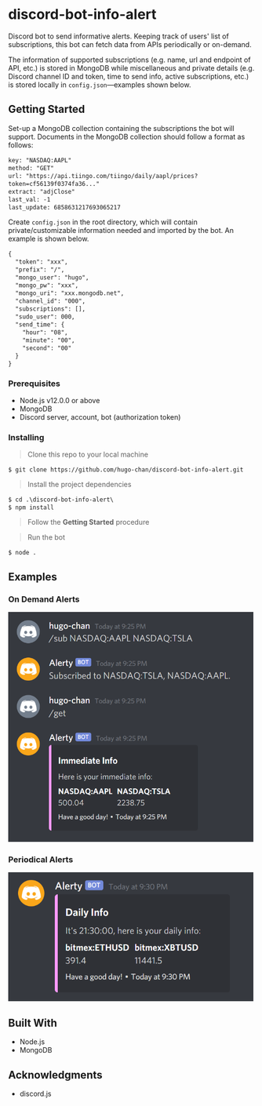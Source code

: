# discord-bot-info-alert

Discord bot to send informative alerts. Keeping track of users' list of subscriptions, this bot can fetch data from APIs periodically or on-demand. 

The information of supported subscriptions (e.g. name, url and endpoint of API, etc.) is stored in MongoDB while miscellaneous and private details (e.g. Discord channel ID and token, time to send info, active subscriptions, etc.) is stored locally in `config.json`—examples shown below.

## Getting Started

Set-up a MongoDB collection containing the subscriptions the bot will support. Documents in the MongoDB collection should follow a format as follows:

```
key: "NASDAQ:AAPL"
method: "GET"
url: "https://api.tiingo.com/tiingo/daily/aapl/prices?token=cf56139f0374fa36..."
extract: "adjClose"
last_val: -1
last_update: 6858631217693065217
```
Create `config.json` in the root directory, which will contain private/customizable information needed and imported by the bot. An example is shown below.

```
{
  "token": "xxx",
  "prefix": "/",
  "mongo_user": "hugo",
  "mongo_pw": "xxx",
  "mongo_uri": "xxx.mongodb.net",
  "channel_id": "000",
  "subscriptions": [],
  "sudo_user": 000,
  "send_time": {
    "hour": "08",
    "minute": "00",
    "second": "00"
  }
}
```

### Prerequisites
* Node.js v12.0.0 or above
* MongoDB
* Discord server, account, bot (authorization token)

### Installing
> Clone this repo to your local machine

```
$ git clone https://github.com/hugo-chan/discord-bot-info-alert.git
```

> Install the project dependencies

```
$ cd .\discord-bot-info-alert\
$ npm install
```

> Follow the **Getting Started** procedure

> Run the bot

```
$ node .
```
## Examples
### On Demand Alerts
<img src="https://raw.githubusercontent.com/hugo-chan/discord-bot-info-alert/master/examples/on_demand.png" alt="on demand alerts" width="500">

### Periodical Alerts
<img src="https://raw.githubusercontent.com/hugo-chan/discord-bot-info-alert/master/examples/periodic.png" alt="periodical alerts" width="500">

## Built With

* Node.js
* MongoDB


## Acknowledgments

* discord.js
